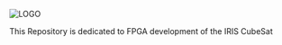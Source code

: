 ![LOGO](https://github.com/yaxsomo/IRIS_CubeSat/assets/53181075/b02d189d-f944-419d-a736-2d1b62094219)

This Repository is dedicated to FPGA development of the IRIS CubeSat
